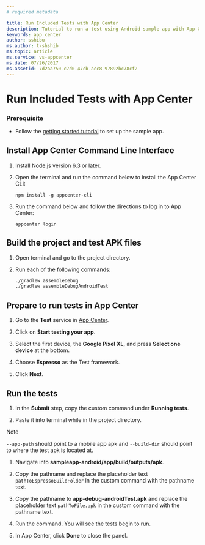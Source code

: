 ```yaml
---
# required metadata

title: Run Included Tests with App Center
description: Tutorial to run a test using Android sample app with App Center.
keywords: app center
author: sshibu
ms.author: t-shshib
ms.topic: article
ms.service: vs-appcenter
ms.date: 07/26/2017
ms.assetid: 7d2aa750-c7d0-47cb-acc8-97892bc78cf2
---
```


# Run Included Tests with App Center

### Prerequisite
- Follow the [getting started tutorial](getting-started.md) to set up the sample app.

## Install App Center Command Line Interface

1. Install [Node.js](https://nodejs.org/en/) version 6.3 or later.
2. Open the terminal and run the command below to install the App Center CLI:

   ```shell
   npm install -g appcenter-cli
   ```

3. Run the command below and follow the directions to log in to App Center:

   ```shell
   appcenter login
   ```  

## Build the project and test APK files
1. Open terminal and go to the project directory.
2. Run each of the following commands:

   ```bash
   ./gradlew assembleDebug
   ./gradlew assembleDebugAndroidTest
   ```

## Prepare to run tests in App Center

1. Go to the **Test** service in [App Center](https://appcenter.ms/apps).

2. Click on **Start testing your app**.

3. Select the first device, the **Google Pixel XL**, and press **Select one device** at the bottom.

4. Choose **Espresso** as the Test framework.

5. Click **Next**.  
  

## Run the tests

1. In the **Submit** step, copy the custom command under **Running tests**.

2. Paste it into terminal while in the project directory.

> [!NOTE]
> `--app-path` should point to a mobile app apk and `--build-dir` should point to where the test apk is located at.

1. Navigate into **sampleapp-android/app/build/outputs/apk**.

2. Copy the pathname and replace the placeholder text `pathToEspressoBuildFolder` in the custom command with the pathname text.

3. Copy the pathname to **app-debug-androidTest.apk** and replace the placeholder text `pathToFile.apk` in the custom command with the pathname text.

4. Run the command. You will see the tests begin to run.

5. In App Center, click **Done** to close the panel.  
